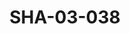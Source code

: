 ---
pid: SHA-03-038
title: SHA-03-038
language: en
collection: Sharhabil Ahmed
original_label: 
rights: Sharhabil Ahmed
location_of_original: Sharhabil Ahmed
photographer_or_studio: Tunisian Ministry of Information
scanned_from: photograph 17.8 by 24
_date: '1965'
location: Tunis
description: Band in front of the ocean
additional_notes: 
permission_display: 'yes'
on_server: 'no'
on_website: 'no'
permalink: /archive/en/sha-03-038.html
layout: photo-page
---